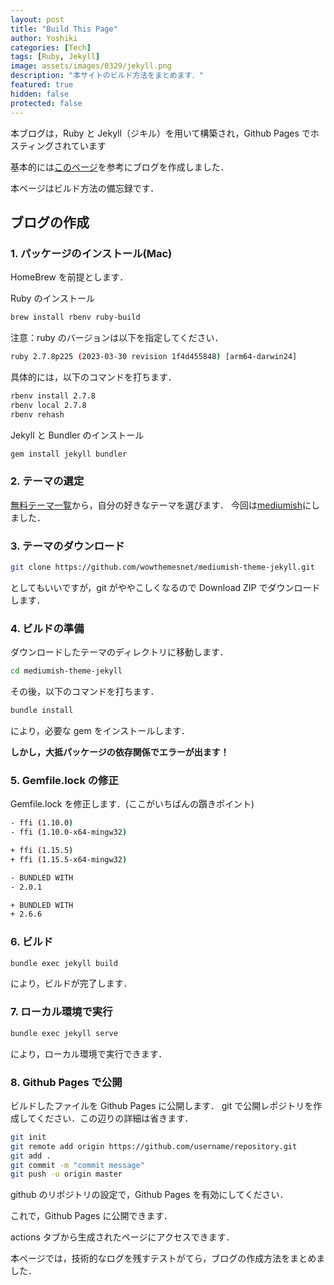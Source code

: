 ```yaml
---
layout: post
title: "Build This Page"
author: Yoshiki
categories: [Tech]
tags: [Ruby, Jekyll]
image: assets/images/0329/jekyll.png
description: "本サイトのビルド方法をまとめます．"
featured: true
hidden: false
protected: false
---
```


本ブログは，Ruby と Jekyll（ジキル）を用いて構築され，Github Pages でホスティングされています

基本的には[このページ](https://qiita.com/madoreenu/items/b47833bf785562c77819)を参考にブログを作成しました．

本ページはビルド方法の備忘録です．

## ブログの作成

### 1. パッケージのインストール(Mac)

HomeBrew を前提とします．

Ruby のインストール

```bash
brew install rbenv ruby-build
```

注意：ruby のバージョンは以下を指定してください．

```bash
ruby 2.7.8p225 (2023-03-30 revision 1f4d455848) [arm64-darwin24]
```

具体的には，以下のコマンドを打ちます．

```bash
rbenv install 2.7.8
rbenv local 2.7.8
rbenv rehash
```

Jekyll と Bundler のインストール

```bash
gem install jekyll bundler
```

### 2. テーマの選定

[無料テーマ一覧](https://jekyllthemes.io/free)から，自分の好きなテーマを選びます．
今回は[mediumish](https://jekyllthemes.io/theme/mediumish)にしました．

### 3. テーマのダウンロード

```bash
git clone https://github.com/wowthemesnet/mediumish-theme-jekyll.git
```

としてもいいですが，git がややこしくなるので Download ZIP でダウンロードします．

### 4. ビルドの準備

ダウンロードしたテーマのディレクトリに移動します．

```bash
cd mediumish-theme-jekyll
```

その後，以下のコマンドを打ちます．

```bash
bundle install
```

により，必要な gem をインストールします．

**しかし，大抵パッケージの依存関係でエラーが出ます！**

### 5. Gemfile.lock の修正

Gemfile.lock を修正します．(ここがいちばんの躓きポイント)

```bash
- ffi (1.10.0)
- ffi (1.10.0-x64-mingw32)

+ ffi (1.15.5)
+ ffi (1.15.5-x64-mingw32)

- BUNDLED WITH
- 2.0.1

+ BUNDLED WITH
+ 2.6.6
```

### 6. ビルド

```bash
bundle exec jekyll build
```

により，ビルドが完了します．

### 7. ローカル環境で実行

```bash
bundle exec jekyll serve
```

により，ローカル環境で実行できます．

### 8. Github Pages で公開

ビルドしたファイルを Github Pages に公開します．
git で公開レポジトリを作成してください．この辺りの詳細は省きます．

```bash
git init
git remote add origin https://github.com/username/repository.git
git add .
git commit -m "commit message"
git push -u origin master
```

github のリポジトリの設定で，Github Pages を有効にしてください．

これで，Github Pages に公開できます．

actions タブから生成されたページにアクセスできます．

本ページでは，技術的なログを残すテストがてら，ブログの作成方法をまとめました．
